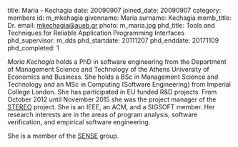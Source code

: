 title: Maria - Kechagia
date: 20090907
joined_date: 20090907
category: members 
id: m_mkehagia
givenname: Maria
surname: Kechagia
memb_title: Dr.
email: mkechagia@aueb.gr 
photo: m_maria.jpg
phd_title: Tools and Techniques for Reliable Application Programming Interfaces
phd_supervisor: m_dds
phd_startdate: 20111207
phd_enddate: 20171109
phd_completed: 1

_Maria Kechagia_ holds a PhD in software engineering from the Department of Management Science and Technology of the Athens University of Economics and Business. She holds a BSc in Management Science and Technology and an MSc in Computing (Software Engineering) from Imperial College London. She has participated in EU funded R&D projects. From October 2012 until November 2015 she was the project manager of the [STEREO](../projects/p_stereo.html) project. She is an IEEE, an ACM, and a SIGSOFT member. Her research interests are in the areas of program analysis, software verification, and empirical software engineering.

She is a member of the [SENSE](../groups/g_sense-details.html) group.
